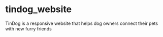 # tindog_website
TinDog is a responsive website that helps dog owners connect their pets with new furry friends
